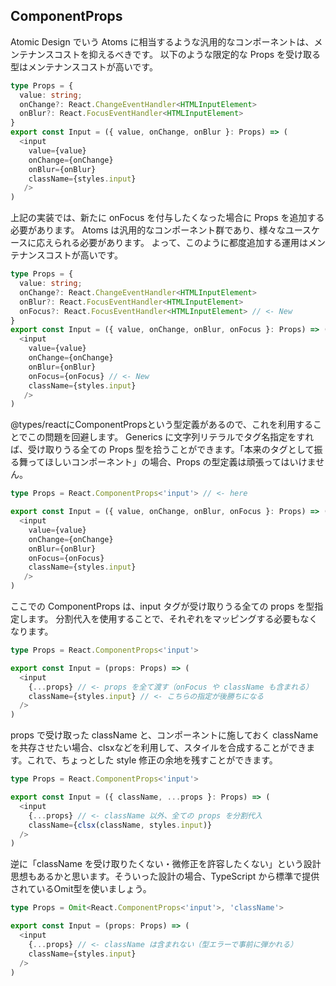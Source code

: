 ## ComponentProps

Atomic Design でいう Atoms に相当するような汎用的なコンポーネントは、メンテナンスコストを抑えるべきです。
以下のような限定的な Props を受け取る型はメンテナンスコストが高いです。

```TypeScript
type Props = {
  value: string;
  onChange?: React.ChangeEventHandler<HTMLInputElement>
  onBlur?: React.FocusEventHandler<HTMLInputElement>
}
export const Input = ({ value, onChange, onBlur }: Props) => (
  <input
    value={value}
    onChange={onChange}
    onBlur={onBlur}
    className={styles.input}
   />
)
```
上記の実装では、新たに onFocus を付与したくなった場合に Props を追加する必要があります。
Atoms は汎用的なコンポーネント群であり、様々なユースケースに応えられる必要があります。
よって、このように都度追加する運用はメンテナンスコストが高いです。
```TypeScript
type Props = {
  value: string;
  onChange?: React.ChangeEventHandler<HTMLInputElement>
  onBlur?: React.FocusEventHandler<HTMLInputElement>
  onFocus?: React.FocusEventHandler<HTMLInputElement> // <- New
}
export const Input = ({ value, onChange, onBlur, onFocus }: Props) => (
  <input
    value={value}
    onChange={onChange}
    onBlur={onBlur}
    onFocus={onFocus} // <- New
    className={styles.input}
   />
)
```
@types/reactにComponentPropsという型定義があるので、これを利用することでこの問題を回避します。
Generics に文字列リテラルでタグ名指定をすれば、受け取りうる全ての Props 型を拾うことができます。「本来のタグとして振る舞ってほしいコンポーネント」の場合、Props の型定義は頑張ってはいけません。
```TypeScript
type Props = React.ComponentProps<'input'> // <- here

export const Input = ({ value, onChange, onBlur, onFocus }: Props) => (
  <input
    value={value}
    onChange={onChange}
    onBlur={onBlur}
    onFocus={onFocus}
    className={styles.input}
   />
)
```
ここでの ComponentProps は、input タグが受け取りうる全ての props を型指定します。
分割代入を使用することで、それぞれをマッピングする必要もなくなります。
```TypeScript
type Props = React.ComponentProps<'input'>

export const Input = (props: Props) => (
  <input
    {...props} // <- props を全て渡す（onFocus や className も含まれる）
    className={styles.input} // <- こちらの指定が後勝ちになる
  />
)
```
props で受け取った className と、コンポーネントに施しておく className を共存させたい場合、clsxなどを利用して、スタイルを合成することができます。これで、ちょっとした style 修正の余地を残すことができます。
```TypeScript
type Props = React.ComponentProps<'input'>

export const Input = ({ className, ...props }: Props) => (
  <input
    {...props} // <- className 以外、全ての props を分割代入
    className={clsx(className, styles.input)}
  />
)
```
逆に「className を受け取りたくない・微修正を許容したくない」という設計思想もあるかと思います。そういった設計の場合、TypeScript から標準で提供されているOmit型を使いましょう。
```TypeScript
type Props = Omit<React.ComponentProps<'input'>, 'className'>

export const Input = (props: Props) => (
  <input
    {...props} // <- className は含まれない（型エラーで事前に弾かれる）
    className={styles.input}
  />
)
```